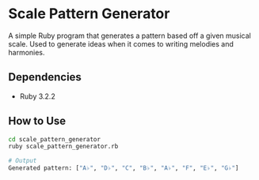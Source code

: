 # Scale Pattern Generator

A simple Ruby program that generates a pattern based off a given musical scale. Used to generate ideas when it comes to writing melodies and harmonies.

## Dependencies

* Ruby 3.2.2

## How to Use

```bash
cd scale_pattern_generator
ruby scale_pattern_generator.rb

# Output
Generated pattern: ["A♭", "D♭", "C", "B♭", "A♭", "F", "E♭", "G♭"]
```